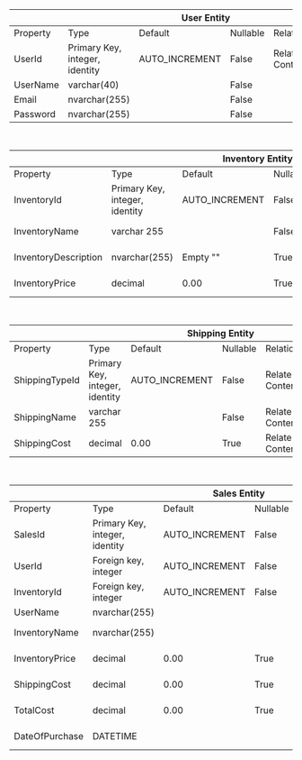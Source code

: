 <table>
    <thead>
        <tr>
            <th colspan="6">User Entity</th>
        </tr>
    </thead>
    <tbody>
        <tr>
            <td>Property</td>
            <td>Type</td>
            <td>Default</td>
            <td>Nullable</td>
            <td>Relationship</td>
            <td>Notes</td>
        </tr>
        <tr>
            <td>UserId</td>
            <td>Primary Key, integer, identity</td>
            <td>AUTO_INCREMENT</td>
            <td>False</td>
            <td>Relate to ContentGroup.UserId</td>
        </tr>
        <tr>
            <td>UserName</td>
            <td>varchar(40)</td>
            <td></td>
            <td>False</td>
            <td></td>
        </tr>
        <tr>
            <td>Email</td>
            <td>nvarchar(255)</td>
            <td></td>
            <td>False</td>
            <td></td>
        </tr>
        <tr>
            <td>Password</td>
            <td>nvarchar(255)</td>
            <td></td>
            <td>False</td>
            <td></td>
        </tr>
    </tbody>
</table>
<br>
<table>
    <thead>
        <tr>
            <th colspan="6">Inventory Entity</th>
        </tr>
    </thead>
    <tbody>
        <tr>
            <td>Property</td>
            <td>Type</td>
            <td>Default</td>
            <td>Nullable</td>
            <td>Relationship</td>
            <td>Notes</td>
        </tr>
        <tr>
            <td>InventoryId</td>
            <td>Primary Key, integer, identity</td>
            <td>AUTO_INCREMENT</td>
            <td>False</td>
            <td>Relate to ContentGroup.InventoryId</td>
        </tr>
        <tr>
            <td>InventoryName</td>
            <td>varchar 255</td>
            <td></td>
            <td>False</td>
            <td>Relate to ContentGroup.InventoryName</td>
        </tr>
        <tr>
            <td>InventoryDescription</td>
            <td>nvarchar(255)</td>
            <td>Empty ""</td>
            <td>True</td>
            <td>Relate to ContentGroup.InventoryDescription</td>
        </tr>
        <tr>
            <td>InventoryPrice</td>
            <td>decimal</td>
            <td>0.00</td>
            <td>True</td>
            <td>Relate to ContentGroup.InventoryPrice</td>
        </tr>
    </tbody>
</table>
<br>
<table>
    <thead>
        <tr>
            <th colspan="6">Shipping Entity</th>
        </tr>
    </thead>
    <tbody>
        <tr>
            <td>Property</td>
            <td>Type</td>
            <td>Default</td>
            <td>Nullable</td>
            <td>Relationship</td>
            <td>Notes</td>
        </tr>
        <tr>
            <td>ShippingTypeId</td>
            <td>Primary Key, integer, identity</td>
            <td>AUTO_INCREMENT</td>
            <td>False</td>
            <td>Relate to ContentGroup.ShippingTypeId</td>
        </tr>
        <tr>
            <td>ShippingName</td>
            <td>varchar 255</td>
            <td></td>
            <td>False</td>
            <td>Relate to ContentGroup.ShippingName</td>
        </tr>
        <tr>
            <td>ShippingCost</td>
            <td>decimal</td>
            <td>0.00</td>
            <td>True</td>
            <td>Relate to ContentGroup.ShippingCost</td>
        </tr>
    </tbody>
</table>
<br>
<table>
    <thead>
        <tr>
            <th colspan="6">Sales Entity</th>
        </tr>
    </thead>
    <tbody>
        <tr>
            <td>Property</td>
            <td>Type</td>
            <td>Default</td>
            <td>Nullable</td>
            <td>Relationship</td>
            <td>Notes</td>
        </tr>
        <tr>
            <td>SalesId</td>
            <td>Primary Key, integer, identity</td>
            <td>AUTO_INCREMENT</td>
            <td>False</td>
            <td>Relate to User.UserId and Inventory.InventoryId</td>
        </tr>
        <tr>
            <td>UserId</td>
            <td>Foreign key, integer</td>
            <td>AUTO_INCREMENT</td>
            <td>False</td>
            <td>Relate to User.UserId</td>
        </tr>
        <tr>
            <td>InventoryId</td>
            <td>Foreign key, integer</td>
            <td>AUTO_INCREMENT</td>
            <td>False</td>
            <td>Relate to Inventory.InventoryId</td>
        </tr>
        <tr>
            <td>UserName</td>
            <td>nvarchar(255)</td>
            <td></td>
            <td></td>
            <td>Relate to User.UserName</td>
        </tr>
        <tr>
            <td>InventoryName</td>
            <td>nvarchar(255)</td>
            <td></td>
            <td></td>
            <td>Relate to Inventory.InventoryName</td>
        </tr>
        <tr>
            <td>InventoryPrice</td>
            <td>decimal</td>
            <td>0.00</td>
            <td>True</td>
            <td>Relate to Inventory.InventoryPrice</td>
        </tr>
        <tr>
            <td>ShippingCost</td>
            <td>decimal</td>
            <td>0.00</td>
            <td>True</td>
            <td>Relate to Shipping.ShippingCost</td>
        </tr>
        <tr>
            <td>TotalCost</td>
            <td>decimal</td>
            <td>0.00</td>
            <td>True</td>
            <td>Relate to ContentGroup.TotalCost</td>
        </tr>
        <tr>
            <td>DateOfPurchase</td>
            <td>DATETIME</td>
            <td></td>
            <td></td>
            <td>Relate to ContentGroup.DateOfPurchase</td>
        </tr>
    </tbody>
</table>
